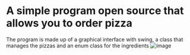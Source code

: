 # A simple program open source that allows you to order pizza
The program is made up of a graphical interface with swing, a class that manages the pizzas and an enum class for the ingredients
![image](https://user-images.githubusercontent.com/77715333/236303810-dd24a14c-92c6-4a81-9801-d641967e8624.png "Graphical User Interface")
